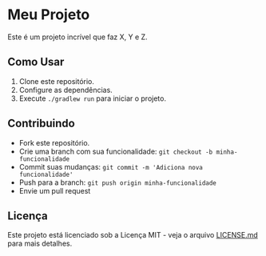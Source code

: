 # Meu Projeto

Este é um projeto incrível que faz X, Y e Z.

## Como Usar

1. Clone este repositório.
2. Configure as dependências.
3. Execute `./gradlew run` para iniciar o projeto.

## Contribuindo

- Fork este repositório.
- Crie uma branch com sua funcionalidade: `git checkout -b minha-funcionalidade`
- Commit suas mudanças: `git commit -m 'Adiciona nova funcionalidade'`
- Push para a branch: `git push origin minha-funcionalidade`
- Envie um pull request

## Licença

Este projeto está licenciado sob a Licença MIT - veja o arquivo [LICENSE.md](LICENSE.md) para mais detalhes.
